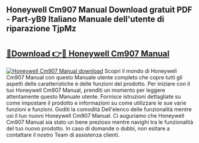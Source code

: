 ## Honeywell Cm907 Manual Download gratuit PDF - Part-yB9 Italiano Manuale dell'utente di riparazione TjpMz

# <h2><a href="http://df99luu.blite.top/?on=Honeywell+Cm907+Manual">🔗Download 👉🔴 Honeywell Cm907 Manual</a></h2>

[![Honeywell Cm907 Manual download](https://i.imgur.com/lujVjoI.png)](http://df99luu.blite.top/?on=Honeywell+Cm907+Manual)
Scopri il mondo di Honeywell Cm907 Manual con questo Manuale utente completo che copre tutti gli aspetti delle caratteristiche e delle funzioni del prodotto. Per iniziare con il tuo Honeywell Cm907 Manual, prenditi un momento per leggere attentamente questo Manuale utente. Fornisce istruzioni dettagliate su come impostare il prodotto e informazioni su come utilizzare le sue varie funzioni e funzioni. Goditi la comodità Dell'elenco delle funzionalità mentre usi il tuo nuovo Honeywell Cm907 Manual. Ci auguriamo che Honeywell Cm907 Manual sia stato un bene prezioso mentre navighi tra le funzionalità del tuo nuovo prodotto. In caso di domande o dubbi, non esitare a contattare il nostro Team di assistenza clienti.
